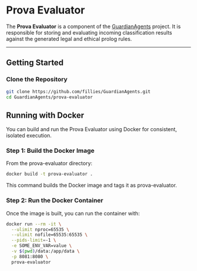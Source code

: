 # Prova Evaluator

The **Prova Evaluator** is a component of the [GuardianAgents](https://github.com/fillies/GuardianAgents) project. It is responsible for storing and evaluating incoming classification results against the generated legal and ethical prolog rules.

---

## Getting Started

### Clone the Repository

```bash
git clone https://github.com/fillies/GuardianAgents.git
cd GuardianAgents/prova-evaluator
```

## Running with Docker
You can build and run the Prova Evaluator using Docker for consistent, isolated execution.

### Step 1: Build the Docker Image
From the prova-evaluator directory:

```bash
docker build -t prova-evaluator .
```
This command builds the Docker image and tags it as prova-evaluator.

### Step 2: Run the Docker Container
Once the image is built, you can run the container with:

```bash
docker run --rm -it \
  --ulimit nproc=65535 \
  --ulimit nofile=65535:65535 \
  --pids-limit=-1 \
  -e SOME_ENV_VAR=value \
  -v $(pwd)/data:/app/data \
  -p 8081:8080 \
  prova-evaluator
```